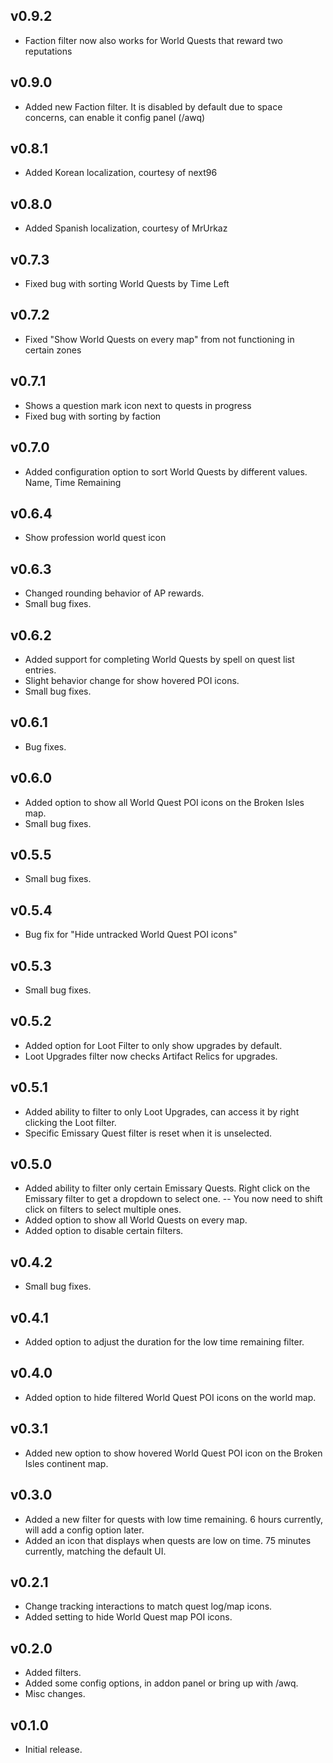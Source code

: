 ## v0.9.2

* Faction filter now also works for World Quests that reward two reputations

## v0.9.0

* Added new Faction filter. It is disabled by default due to space concerns, can enable it config panel (/awq)

## v0.8.1

* Added Korean localization, courtesy of next96

## v0.8.0

* Added Spanish localization, courtesy of MrUrkaz

## v0.7.3

* Fixed bug with sorting World Quests by Time Left

## v0.7.2

* Fixed "Show World Quests on every map" from not functioning in certain zones

## v0.7.1

* Shows a question mark icon next to quests in progress
* Fixed bug with sorting by faction

## v0.7.0

* Added configuration option to sort World Quests by different values. Name, Time Remaining

## v0.6.4

* Show profession world quest icon

## v0.6.3

* Changed rounding behavior of AP rewards.
* Small bug fixes.

## v0.6.2

* Added support for completing World Quests by spell on quest list entries.
* Slight behavior change for show hovered POI icons.
* Small bug fixes.

## v0.6.1

* Bug fixes.

## v0.6.0

* Added option to show all World Quest POI icons on the Broken Isles map.
* Small bug fixes.

## v0.5.5

* Small bug fixes.

## v0.5.4

* Bug fix for "Hide untracked World Quest POI icons"

## v0.5.3

* Small bug fixes.

## v0.5.2

* Added option for Loot Filter to only show upgrades by default.
* Loot Upgrades filter now checks Artifact Relics for upgrades.

## v0.5.1

* Added ability to filter to only Loot Upgrades, can access it by right clicking the Loot filter.
* Specific Emissary Quest filter is reset when it is unselected.

## v0.5.0

* Added ability to filter only certain Emissary Quests. Right click on the Emissary filter to get a dropdown to select one.
-- You now need to shift click on filters to select multiple ones.
* Added option to show all World Quests on every map.
* Added option to disable certain filters.

## v0.4.2

* Small bug fixes.

## v0.4.1

* Added option to adjust the duration for the low time remaining filter.

## v0.4.0

* Added option to hide filtered World Quest POI icons on the world map.

## v0.3.1

* Added new option to show hovered World Quest POI icon on the Broken Isles continent map.

## v0.3.0

* Added a new filter for quests with low time remaining. 6 hours currently, will add a config option later.
* Added an icon that displays when quests are low on time. 75 minutes currently, matching the default UI.

## v0.2.1

* Change tracking interactions to match quest log/map icons.
* Added setting to hide World Quest map POI icons.

## v0.2.0

* Added filters.
* Added some config options, in addon panel or bring up with /awq.
* Misc changes.

## v0.1.0

* Initial release.
